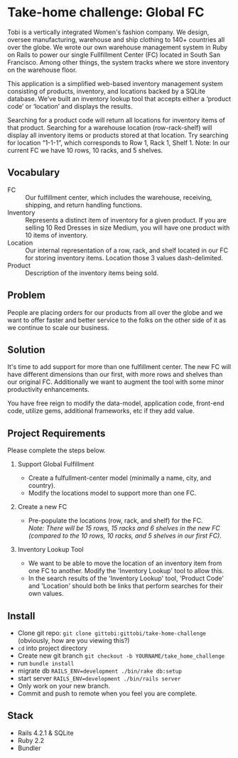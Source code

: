 # Take-home challenge: Global FC

Tobi is a vertically integrated Women's fashion company. We design, oversee manufacturing, warehouse and ship clothing to 140+ countries all over the globe. We wrote our own warehouse management system in Ruby on Rails to power our single Fullfillment Center (FC) located in South San Francisco. Among other things, the system tracks where we store inventory on the warehouse floor.

This application is a simplified web-based inventory management system consisting of products, inventory, and locations backed by a SQLite database. We’ve built an inventory lookup tool that accepts either a ‘product code’ or ‘location’ and displays the results.

Searching for a product code will return all locations for inventory items of that product. Searching for a warehouse location (row-rack-shelf) will display all inventory items or products stored at that location. Try searching for location “1-1-1”, which corresponds to Row 1, Rack 1, Shelf 1. Note: In our current FC we have 10 rows, 10 racks, and 5 shelves.

## Vocabulary
<dl>
  <dt>FC</dt>
  <dd>Our fulfillment center, which includes the warehouse, receiving, shipping, and return handling functions.</dd>
  <dt>Inventory</dt>
  <dd>Represents a distinct item of inventory for a given product. If you are selling 10 Red Dresses in size Medium, you will have one product with 10 items of inventory.</dd>
  <dt>Location</dt>
  <dd>Our internal representation of a row, rack, and shelf located in our FC for storing inventory items. Location those 3 values dash-delimited.</dd>
  <dt>Product</dt>
  <dd>Description of the inventory items being sold.</dd>
</dl>

## Problem

People are placing orders for our products from all over the globe and we want to offer faster and better service to the folks on the other side of it as we continue to scale our business. 

## Solution

It's time to add support for more than one fulfillment center. The new FC will have different dimensions than our first, with more rows and shelves than our original FC. Additionally we want to augment the tool with some minor productivity enhancements.

You have free reign to modify the data-model, application code, front-end code, utilize gems, additional frameworks, etc if they add value.

## Project Requirements

Please complete the steps below. 
1. Support Global Fulfillment
    * Create a fulfullment-center model (minimally a name, city, and country).
    * Modify the locations model to support more than one FC.

2. Create a new FC
    * Pre-populate the locations (row, rack, and shelf) for the FC.  
_Note: There will be 15 rows, 15 racks and 6 shelves in the new FC (compared to the 10 rows, 10 racks, and 5 shelves in our first FC)._

3. Inventory Lookup Tool
    * We want to be able to move the location of an inventory item from one FC to another. Modify the 'Inventory Lookup' tool to allow this.
    * In the search results of the 'Inventory Lookup' tool, 'Product Code' and 'Location' should both be links that perform searches for their own values.


## Install

- Clone git repo: ```git clone gittobi:gittobi/take-home-challenge``` (obviously, how are you viewing this?)
- ```cd``` into project directory
- Create new git branch ```git checkout -b YOURNAME/take_home_challenge```
- run ```bundle install```
- migrate db ```RAILS_ENV=development ./bin/rake db:setup```
- start server ```RAILS_ENV=development ./bin/rails server```
- Only work on your new branch.
- Commit and push to remote when you feel you are complete.

## Stack
- Rails 4.2.1 & SQLite
- Ruby 2.2
- Bundler
